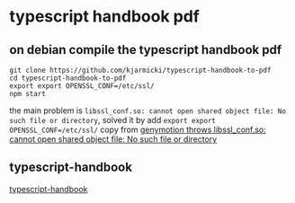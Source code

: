 # typescript handbook pdf

## on debian compile the typescript handbook pdf

``` shell
git clone https://github.com/kjarmicki/typescript-handbook-to-pdf
cd typescript-handbook-to-pdf
export export OPENSSL_CONF=/etc/ssl/
npm start
```
the main problem is `libssl_conf.so: cannot open shared object file: No such file or directory`, solved it by add `export export OPENSSL_CONF=/etc/ssl/`
copy from [genymotion throws libssl_conf.so: cannot open shared object file: No such file or directory](https://stackoverflow.com/questions/53355217/genymotion-throws-libssl-conf-so-cannot-open-shared-object-file-no-such-file-o)

## typescript-handbook
[typescript-handbook](https://zhongsp.gitbook.io/typescript-handbook/)
